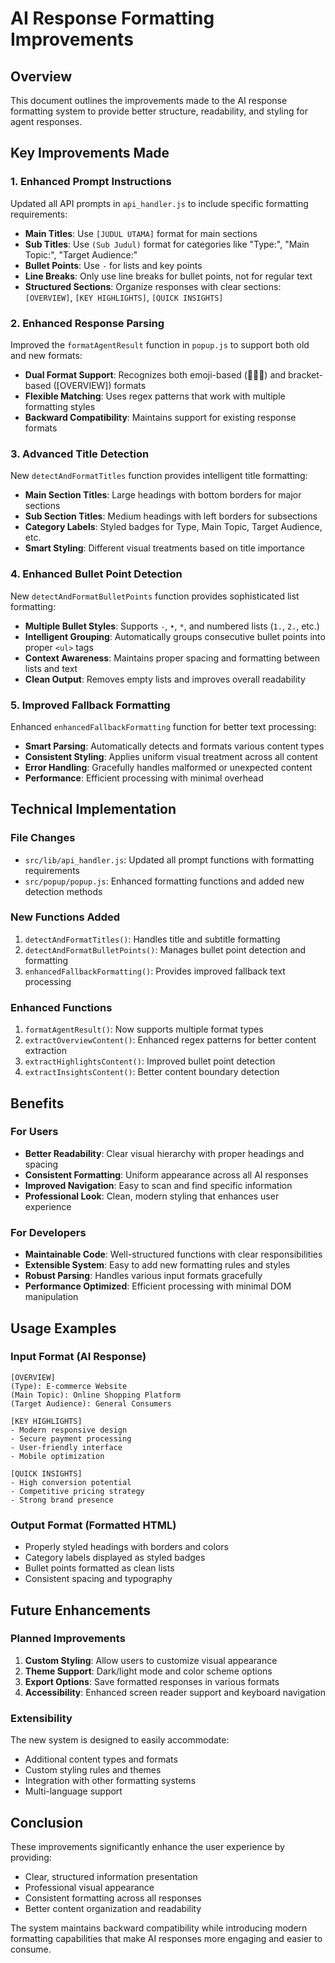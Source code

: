 # AI Response Formatting Improvements

## Overview
This document outlines the improvements made to the AI response formatting system to provide better structure, readability, and styling for agent responses.

## Key Improvements Made

### 1. Enhanced Prompt Instructions
Updated all API prompts in `api_handler.js` to include specific formatting requirements:

- **Main Titles**: Use `[JUDUL UTAMA]` format for main sections
- **Sub Titles**: Use `(Sub Judul)` format for categories like "Type:", "Main Topic:", "Target Audience:"
- **Bullet Points**: Use `-` for lists and key points
- **Line Breaks**: Only use line breaks for bullet points, not for regular text
- **Structured Sections**: Organize responses with clear sections: `[OVERVIEW]`, `[KEY HIGHLIGHTS]`, `[QUICK INSIGHTS]`

### 2. Enhanced Response Parsing
Improved the `formatAgentResult` function in `popup.js` to support both old and new formats:

- **Dual Format Support**: Recognizes both emoji-based (🎯📝💡) and bracket-based ([OVERVIEW]) formats
- **Flexible Matching**: Uses regex patterns that work with multiple formatting styles
- **Backward Compatibility**: Maintains support for existing response formats

### 3. Advanced Title Detection
New `detectAndFormatTitles` function provides intelligent title formatting:

- **Main Section Titles**: Large headings with bottom borders for major sections
- **Sub Section Titles**: Medium headings with left borders for subsections
- **Category Labels**: Styled badges for Type, Main Topic, Target Audience, etc.
- **Smart Styling**: Different visual treatments based on title importance

### 4. Enhanced Bullet Point Detection
New `detectAndFormatBulletPoints` function provides sophisticated list formatting:

- **Multiple Bullet Styles**: Supports `-`, `•`, `*`, and numbered lists (`1.`, `2.`, etc.)
- **Intelligent Grouping**: Automatically groups consecutive bullet points into proper `<ul>` tags
- **Context Awareness**: Maintains proper spacing and formatting between lists and text
- **Clean Output**: Removes empty lists and improves overall readability

### 5. Improved Fallback Formatting
Enhanced `enhancedFallbackFormatting` function for better text processing:

- **Smart Parsing**: Automatically detects and formats various content types
- **Consistent Styling**: Applies uniform visual treatment across all content
- **Error Handling**: Gracefully handles malformed or unexpected content
- **Performance**: Efficient processing with minimal overhead

## Technical Implementation

### File Changes
- `src/lib/api_handler.js`: Updated all prompt functions with formatting requirements
- `src/popup/popup.js`: Enhanced formatting functions and added new detection methods

### New Functions Added
1. `detectAndFormatTitles()`: Handles title and subtitle formatting
2. `detectAndFormatBulletPoints()`: Manages bullet point detection and formatting
3. `enhancedFallbackFormatting()`: Provides improved fallback text processing

### Enhanced Functions
1. `formatAgentResult()`: Now supports multiple format types
2. `extractOverviewContent()`: Enhanced regex patterns for better content extraction
3. `extractHighlightsContent()`: Improved bullet point detection
4. `extractInsightsContent()`: Better content boundary detection

## Benefits

### For Users
- **Better Readability**: Clear visual hierarchy with proper headings and spacing
- **Consistent Formatting**: Uniform appearance across all AI responses
- **Improved Navigation**: Easy to scan and find specific information
- **Professional Look**: Clean, modern styling that enhances user experience

### For Developers
- **Maintainable Code**: Well-structured functions with clear responsibilities
- **Extensible System**: Easy to add new formatting rules and styles
- **Robust Parsing**: Handles various input formats gracefully
- **Performance Optimized**: Efficient processing with minimal DOM manipulation

## Usage Examples

### Input Format (AI Response)
```
[OVERVIEW]
(Type): E-commerce Website
(Main Topic): Online Shopping Platform
(Target Audience): General Consumers

[KEY HIGHLIGHTS]
- Modern responsive design
- Secure payment processing
- User-friendly interface
- Mobile optimization

[QUICK INSIGHTS]
- High conversion potential
- Competitive pricing strategy
- Strong brand presence
```

### Output Format (Formatted HTML)
- Properly styled headings with borders and colors
- Category labels displayed as styled badges
- Bullet points formatted as clean lists
- Consistent spacing and typography

## Future Enhancements

### Planned Improvements
1. **Custom Styling**: Allow users to customize visual appearance
2. **Theme Support**: Dark/light mode and color scheme options
3. **Export Options**: Save formatted responses in various formats
4. **Accessibility**: Enhanced screen reader support and keyboard navigation

### Extensibility
The new system is designed to easily accommodate:
- Additional content types and formats
- Custom styling rules and themes
- Integration with other formatting systems
- Multi-language support

## Conclusion

These improvements significantly enhance the user experience by providing:
- Clear, structured information presentation
- Professional visual appearance
- Consistent formatting across all responses
- Better content organization and readability

The system maintains backward compatibility while introducing modern formatting capabilities that make AI responses more engaging and easier to consume.
